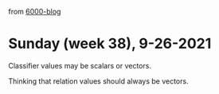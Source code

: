 from [6000-blog](../../../6000-blog.md)
# Sunday (week 38), 9-26-2021
Classifier values may be scalars or vectors.

Thinking that relation values should always be vectors.